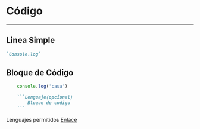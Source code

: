# Código

---

## Linea Simple

```markdown
`Console.log`
```

## Bloque de Código

```javascript
    console.log('casa')
```

```markdown
    ```Lenguaje(opcional)
        Bloque de codigo
    ```
```

Lenguajes permitidos [Enlace](https://github.com/highlightjs/highlight.js/blob/main/SUPPORTED_LANGUAGES.md "Docmentacion")
